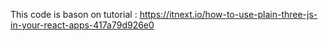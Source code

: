 This code is bason on tutorial :
https://itnext.io/how-to-use-plain-three-js-in-your-react-apps-417a79d926e0